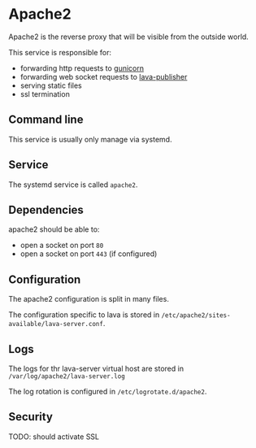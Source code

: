 # Apache2

Apache2 is the reverse proxy that will be visible from the outside world.

This service is responsible for:

* forwarding http requests to [gunicorn](../lava-server-gunicorn)
* forwarding web socket requests to [lava-publisher](../lava-publisher)
* serving static files
* ssl termination

## Command line

This service is usually only manage via systemd.

## Service

The systemd service is called `apache2`.

## Dependencies

apache2 should be able to:

* open a socket on port `80`
* open a socket on port `443` (if configured)

## Configuration

The apache2 configuration is split in many files.

The configuration specific to lava is stored in
`/etc/apache2/sites-available/lava-server.conf`.

## Logs

The logs for thr lava-server virtual host are stored in
`/var/log/apache2/lava-server.log`

The log rotation is configured in `/etc/logrotate.d/apache2`.

## Security

TODO: should activate SSL
